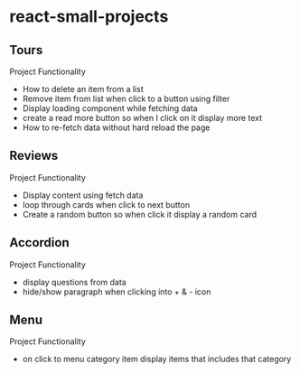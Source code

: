 # react-small-projects

## Tours

Project Functionality

- How to delete an item from a list
- Remove item from list when click to a button using filter
- Display loading component while fetching data
- create a read more button so when I click on it display more text
- How to re-fetch data without hard reload the page

## Reviews

Project Functionality

- Display content using fetch data
- loop through cards when click to next button
- Create a random button so when click it display a random card

## Accordion

Project Functionality

- display questions from data
- hide/show paragraph when clicking into + & - icon

## Menu

Project Functionality

- on click to menu category item display items that includes that category
